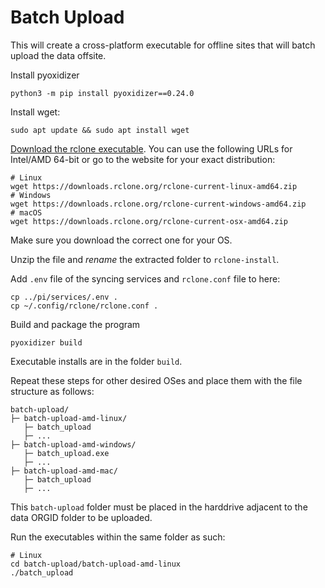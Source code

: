 # Batch Upload

This will create a cross-platform executable for offline sites that will batch
upload the data offsite.

Install pyoxidizer
```
python3 -m pip install pyoxidizer==0.24.0
```

Install wget:
```
sudo apt update && sudo apt install wget
```

[Download the rclone executable](https://rclone.org/downloads/). You can use
the following URLs for Intel/AMD 64-bit or go to the website for your exact
distribution:

```
# Linux
wget https://downloads.rclone.org/rclone-current-linux-amd64.zip
# Windows
wget https://downloads.rclone.org/rclone-current-windows-amd64.zip
# macOS
wget https://downloads.rclone.org/rclone-current-osx-amd64.zip
```

Make sure you download the correct one for your OS.

Unzip the file and *rename* the extracted folder to `rclone-install`.

Add `.env` file of the syncing services and `rclone.conf` file to here:
```
cp ../pi/services/.env .
cp ~/.config/rclone/rclone.conf .
```

Build and package the program
```
pyoxidizer build
```

Executable installs are in the folder `build`.

Repeat these steps for other desired OSes and place them with
the file structure as follows:
```
batch-upload/
├─ batch-upload-amd-linux/
   ├─ batch_upload
   ├─ ...
├─ batch-upload-amd-windows/
   ├─ batch_upload.exe
   ├─ ...
├─ batch-upload-amd-mac/
   ├─ batch_upload
   ├─ ...
```

This `batch-upload` folder must be placed in the harddrive adjacent to the data
ORGID folder to be uploaded.

Run the executables within the same folder as such:
```
# Linux
cd batch-upload/batch-upload-amd-linux
./batch_upload
```
